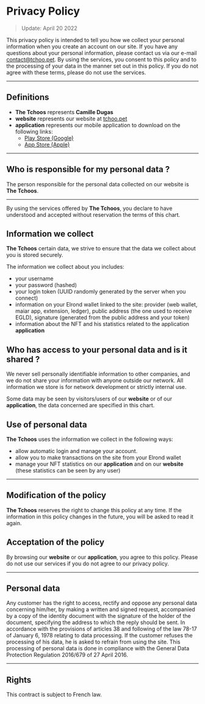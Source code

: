 # Privacy Policy

> Update: April 20 2022

This privacy policy is intended to tell you how we collect your personal information when you create an account on our site. If you have any questions about your personal information, please contact us via our e-mail [contact@tchoo.pet](mailto://contact@tchoo.pet). By using the services, you consent to this policy and to the processing of your data in the manner set out in this policy. If you do not agree with these terms, please do not use the services.

---

## Definitions 

- **The Tchoos** represents **Camille Dugas**
- **website** represents our website at [tchoo.pet](https://tchoo.pet)
- **application** represents our mobile application to download on the following links:
    - [Play Store (Google)](https://play.google.com/store/apps/details?id=com.tchoo.pet)
    - [App Store (Apple)](https://apps.apple.com/us/app/tchoo-pet/id1498797554)

---

## Who is responsible for my personal data ?

The person responsible for the personal data collected on our website is **The Tchoos**.

---

By using the services offered by **The Tchoos**, you declare to have understood and accepted without reservation the terms of this chart.

## Information we collect

**The Tchoos** certain data, we strive to ensure that the data we collect about you is stored securely. 

The information we collect about you includes:
- your username
- your password (hashed)
- your login token (UUID randomly generated by the server when you connect)
- information on your Elrond wallet linked to the site: provider (web wallet, maiar app, extension, ledger), public address (the one used to receive EGLD), signature (generated from the public address and your token)
- information about the NFT and his statistics related to the application **application**

## Who has access to your personal data and is it shared ?
We never sell personally identifiable information to other companies, and we do not share your information with anyone outside our network. All information we store is for network development or strictly internal use. 

Some data may be seen by visitors/users of our **website** or of our **application**, the data concerned are specified in this chart.

## Use of personal data

**The Tchoos** uses the information we collect in the following ways:
- allow automatic login and manage your account.
- allow you to make transactions on the site from your Elrond wallet
- manage your NFT statistics on our **application** and on our **website** (these statistics can be seen by any user)

---

## Modification of the policy

**The Tchoos** reserves the right to change this policy at any time. If the information in this policy changes in the future, you will be asked to read it again.

## Acceptation of the policy

By browsing our **website** or our **application**, you agree to this policy. Please do not use our services if you do not agree to our privacy policy. 

---

## Personal data

Any customer has the right to access, rectify and oppose any personal data concerning him/her, by making a written and signed request, accompanied by a copy of the identity document with the signature of the holder of the document, specifying the address to which the reply should be sent. In accordance with the provisions of articles 38 and following of the law 78-17 of January 6, 1978 relating to data processing. If the customer refuses the processing of his data, he is asked to refrain from using the site. This processing of personal data is done in compliance with the General Data Protection Regulation 2016/679 of 27 April 2016.

---

## Rights

This contract is subject to French law.
